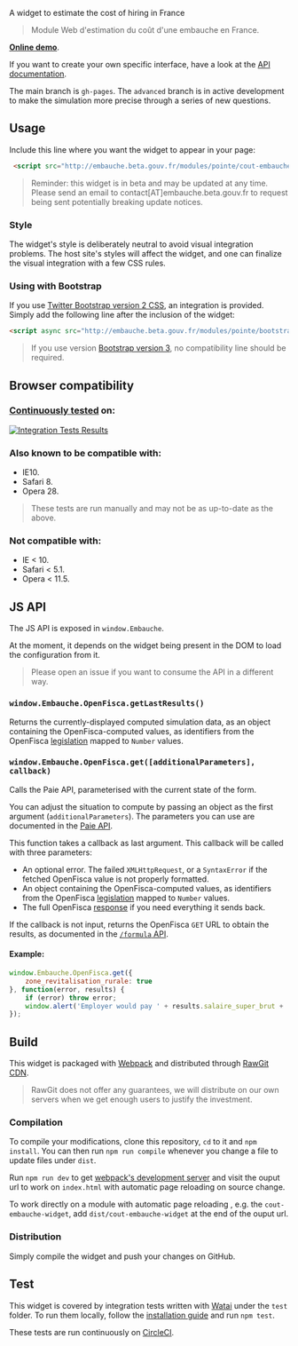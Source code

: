 A widget to estimate the cost of hiring in France

> Module Web d'estimation du coût d'une embauche en France.

**[Online demo](http://sgmap.github.io/cout-embauche/)**.

If you want to create your own specific interface, have a look at the [API documentation](https://embauche.beta.gouv.fr/api-prelevements-sociaux).

The main branch is `gh-pages`. The `advanced` branch is in active development to make the simulation more precise through a series of new questions. 


Usage
-----

Include this line where you want the widget to appear in your page:

```html
 <script src="http://embauche.beta.gouv.fr/modules/pointe/cout-embauche-widget.js"></script>
 ```

> Reminder: this widget is in beta and may be updated at any time. Please send an email to contact[AT]embauche.beta.gouv.fr to request being sent potentially breaking update notices.

### Style

The widget's style is deliberately neutral to avoid visual integration problems. The host site's styles will affect the widget, and one can finalize the visual integration with a few CSS rules.

### Using with Bootstrap

If you use [Twitter Bootstrap version 2 CSS](http://getbootstrap.com/2.3.2/), an integration is provided. Simply add the following line after the inclusion of the widget:

```html
<script async src="http://embauche.beta.gouv.fr/modules/pointe/bootstrap-compat.js"></script>
```

> If you use version [Bootstrap version 3](http://getbootstrap.com), no compatibility line should be required.  

Browser compatibility
---------------------

### [Continuously tested](https://circleci.com/gh/sgmap/cout-embauche) on:

[![Integration Tests Results](https://saucelabs.com/browser-matrix/sgmap-embauche-bot.svg)](https://saucelabs.com/u/sgmap-embauche-bot)


### Also known to be compatible with:

- IE10.
- Safari 8.
- Opera 28.

> These tests are run manually and may not be as up-to-date as the above.


### Not compatible with:

- IE < 10.
- Safari < 5.1.
- Opera < 11.5.


JS API
---

The JS API is exposed in `window.Embauche`.

At the moment, it depends on the widget being present in the DOM to load the configuration from it.

> Please open an issue if you want to consume the API in a different way.


### `window.Embauche.OpenFisca.getLastResults()`

Returns the currently-displayed computed simulation data, as an object containing the OpenFisca-computed values, as identifiers from the OpenFisca [legislation](http://legislation.openfisca.fr) mapped to `Number` values.


### `window.Embauche.OpenFisca.get([additionalParameters], callback)`

Calls the Paie API, parameterised with the current state of the form.

You can adjust the situation to compute by passing an object as the first argument (`additionalParameters`). The parameters you can use are documented in the [Paie API](http://embauche.beta.gouv.fr/api/doc).

This function takes a callback as last argument. This callback will be called with three parameters:

- An optional error. The failed `XMLHttpRequest`, or a `SyntaxError` if the fetched OpenFisca value is not properly formatted.
- An object containing the OpenFisca-computed values, as identifiers from the OpenFisca [legislation](http://legislation.openfisca.fr) mapped to `Number` values.
- The full OpenFisca [response](http://embauche.beta.gouv.fr/api/doc) if you need everything it sends back.

If the callback is not input, returns the OpenFisca `GET` URL to obtain the results, as documented in the [`/formula` API](http://embauche.beta.gouv.fr/api/doc).

#### Example:

```js
window.Embauche.OpenFisca.get({
	zone_revitalisation_rurale: true
}, function(error, results) {
	if (error) throw error;
	window.alert('Employer would pay ' + results.salaire_super_brut + ' if this geographic zone was elected as a ZRR.')
});
```

Build
-----

This widget is packaged with [Webpack](http://webpack.github.io) and distributed through [RawGit CDN](https://rawgit.com).

> RawGit does not offer any guarantees, we will distribute on our own servers when we get enough users to justify the investment.


### Compilation

To compile your modifications, clone this repository, `cd` to it and `npm install`. You can then run `npm run compile` whenever you change a file to update files under `dist`.

Run `npm run dev` to get [webpack's development server](https://webpack.github.io/docs/webpack-dev-server.html) and visit the ouput url to work on `index.html` with automatic page reloading on source change.

To work directly on a module with automatic page reloading , e.g. the `cout-embauche-widget`, add  `dist/cout-embauche-widget` at the end of the ouput url.


### Distribution

Simply compile the widget and push your changes on GitHub.


Test
----

This widget is covered by integration tests written with [Watai](https://github.com/MattiSG/Watai) under the `test` folder. To run them locally, follow the [installation guide](https://github.com/MattiSG/Watai#installing) and run `npm test`.

These tests are run continuously on [CircleCI](https://circleci.com/gh/sgmap/cout-embauche).
